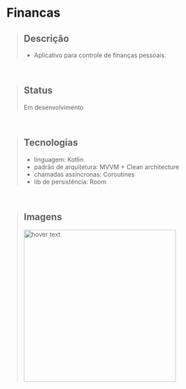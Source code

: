 # Financas

> ## Descrição
>
> - Aplicativo para controle de finanças pessoais.
> 
<br/>

> ## Status
> Em desenvolvimento
<br/>

> ## Tecnologias
>
> - linguagem: Kotlin
> - padrão de arquitetura: MVVM + Clean architecture
> - chamadas assíncronas: Coroutines
> - lib de persistência: Room
> 
<br/>

> ## Imagens
> 
> <p align="start">
> <img src="https://user-images.githubusercontent.com/12566865/151184916-e286f053-1046-4dac-81ce-329c328f861a.jpeg" width="350" title="hover text">
> 
> </p>
> 
